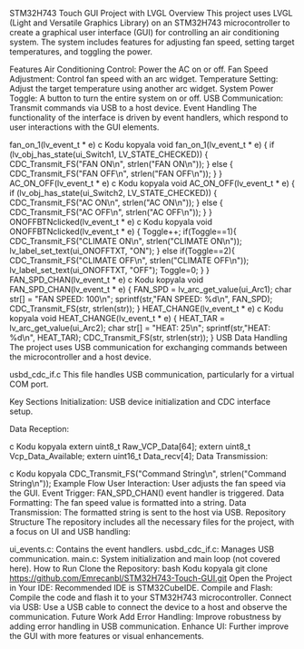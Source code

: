 STM32H743 Touch GUI Project with LVGL
Overview
This project uses LVGL (Light and Versatile Graphics Library) on an STM32H743 microcontroller to create a graphical user interface (GUI) for controlling an air conditioning system. The system includes features for adjusting fan speed, setting target temperatures, and toggling the power.

Features
Air Conditioning Control: Power the AC on or off.
Fan Speed Adjustment: Control fan speed with an arc widget.
Temperature Setting: Adjust the target temperature using another arc widget.
System Power Toggle: A button to turn the entire system on or off.
USB Communication: Transmit commands via USB to a host device.
Event Handling
The functionality of the interface is driven by event handlers, which respond to user interactions with the GUI elements.

fan_on_1(lv_event_t * e)
c
Kodu kopyala
void fan_on_1(lv_event_t * e)
{
    if (lv_obj_has_state(ui_Switch1, LV_STATE_CHECKED))
    {
        CDC_Transmit_FS("FAN ON\n", strlen("FAN ON\n"));
    }
    else
    {
        CDC_Transmit_FS("FAN OFF\n", strlen("FAN OFF\n"));
    }
}
AC_ON_OFF(lv_event_t * e)
c
Kodu kopyala
void AC_ON_OFF(lv_event_t * e)
{
    if (lv_obj_has_state(ui_Switch2, LV_STATE_CHECKED))
    {
        CDC_Transmit_FS("AC ON\n", strlen("AC ON\n"));
    }
    else
    {
        CDC_Transmit_FS("AC OFF\n", strlen("AC OFF\n"));
    }
}
ONOFFBTNclicked(lv_event_t * e)
c
Kodu kopyala
void ONOFFBTNclicked(lv_event_t * e)
{
    Toggle++;
    if(Toggle==1){
        CDC_Transmit_FS("CLIMATE ON\n", strlen("CLIMATE ON\n"));
        lv_label_set_text(ui_ONOFFTXT, "ON");
    }
    else if(Toggle==2){
        CDC_Transmit_FS("CLIMATE OFF\n", strlen("CLIMATE OFF\n"));
        lv_label_set_text(ui_ONOFFTXT, "OFF");
        Toggle=0;
    }
}
FAN_SPD_CHAN(lv_event_t * e)
c
Kodu kopyala
void FAN_SPD_CHAN(lv_event_t * e)
{
    FAN_SPD = lv_arc_get_value(ui_Arc1);
    char str[] = "FAN SPEED: 100\n";
    sprintf(str,"FAN SPEED: %d\n", FAN_SPD);
    CDC_Transmit_FS(str, strlen(str));
}
HEAT_CHANGE(lv_event_t * e)
c
Kodu kopyala
void HEAT_CHANGE(lv_event_t * e)
{
    HEAT_TAR = lv_arc_get_value(ui_Arc2);
    char str[] = "HEAT: 25\n";
    sprintf(str,"HEAT: %d\n", HEAT_TAR);
    CDC_Transmit_FS(str, strlen(str));
}
USB Data Handling
The project uses USB communication for exchanging commands between the microcontroller and a host device.

usbd_cdc_if.c
This file handles USB communication, particularly for a virtual COM port.

Key Sections
Initialization: USB device initialization and CDC interface setup.

Data Reception:

c
Kodu kopyala
extern uint8_t Raw_VCP_Data[64];
extern uint8_t Vcp_Data_Available;
extern uint16_t Data_recv[4];
Data Transmission:

c
Kodu kopyala
CDC_Transmit_FS("Command String\n", strlen("Command String\n"));
Example Flow
User Interaction: User adjusts the fan speed via the GUI.
Event Trigger: FAN_SPD_CHAN() event handler is triggered.
Data Formatting: The fan speed value is formatted into a string.
Data Transmission: The formatted string is sent to the host via USB.
Repository Structure
The repository includes all the necessary files for the project, with a focus on UI and USB handling:

ui_events.c: Contains the event handlers.
usbd_cdc_if.c: Manages USB communication.
main.c: System initialization and main loop (not covered here).
How to Run
Clone the Repository:
bash
Kodu kopyala
git clone https://github.com/Emrecanbl/STM32H743-Touch-GUI.git
Open the Project in Your IDE: Recommended IDE is STM32CubeIDE.
Compile and Flash: Compile the code and flash it to your STM32H743 microcontroller.
Connect via USB: Use a USB cable to connect the device to a host and observe the communication.
Future Work
Add Error Handling: Improve robustness by adding error handling in USB communication.
Enhance UI: Further improve the GUI with more features or visual enhancements.
